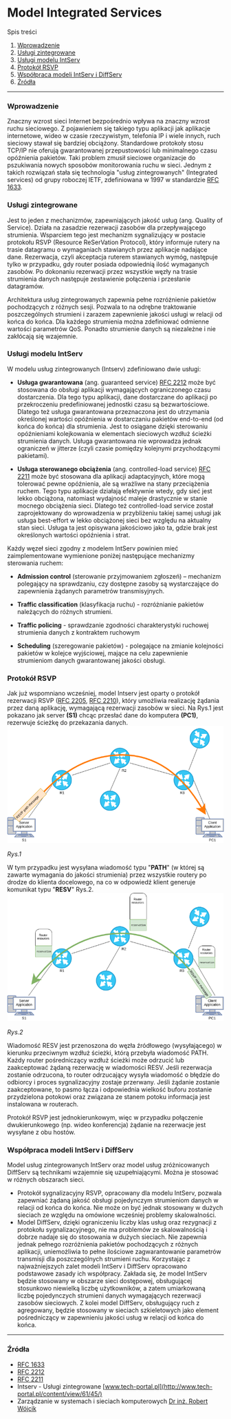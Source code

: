 Model Integrated Services
===
Spis treści
1. [Wprowadzenie](#wprowadzenie)
2. [Usługi zintegrowane](#uslugi_zintegrowane)
3. [Usługi modelu IntServ](#uslugi_modelu_intserv)
4. [Protokół RSVP](#protokol_rsvp)
5. [Współpraca modeli IntServ i DiffServ](#wspolpraca)
6. [Źródła](#zrodla)
---
### Wprowadzenie <a name="wprowadzenie"></a>
Znaczny wzrost sieci Internet bezpośrednio wpływa na znaczny wzrost ruchu sieciowego. Z pojawieniem się takiego typu aplikacji
jak aplikacje internetowe, wideo w czasie rzeczywistym, telefonia IP i wiele innych, ruch sieciowy stawał się bardziej 
obciążony. Standardowe protokoły stosu TCP/IP nie oferują gwarantowanej przepustowości lub minimalnego czasu opóźnienia 
pakietów. Taki problem zmusił sieciowe organizacje do pszukiwania nowych sposobów monitorowania ruchu w sieci. Jednym z 
takich rozwiązań stała się technologia "usług zintegrowanych" (Integrated services) od grupy roboczej IETF, zdefiniowana w 
1997 w standardzie [RFC 1633](https://tools.ietf.org/html/rfc1633).

### Usługi zintegrowane <a name="uslugi_zintegrowane"></a>
Jest to jeden z mechanizmów, zapewniających jakość usług (ang. Quality of Service). Działa na zasadzie rezerwacji zasobów dla
przepływającego strumienia. Wsparciem tego jest mechanizm sygnalizujący w postacie protokołu RSVP (Resource ReSerVation 
Protocol), który informuje rutery na trasie datagramu o wymaganiach stawianych przez aplikacje nadające dane. Rezerwacja, 
czyli akceptacja ruterem stawianych wymóg, następuje tylko w przypadku, gdy router posiada odpowiednią ilość wymaganych 
zasobów. Po dokonaniu rezerwacji przez wszystkie węzły na trasie strumienia danych następuje zestawienie połączenia i 
przesłanie datagramów.

Architektura usług zintegrowanych zapewnia pełne rozróżnienie pakietów pochodzących z różnych sesji. Pozwala to na odrębne 
traktowanie poszczególnych strumieni i zarazem zapewnienie jakości usługi w relacji od końca do końca. Dla każdego strumienia 
można zdefiniować odmienne wartości parametrów QoS. Ponadto strumienie danych są niezależne i nie zakłócają się wzajemnie.

### Usługi modelu IntServ <a name="uslugi_modelu_intserv"></a>
W modelu usług zintegrowanych (Intserv) zdefiniowano dwie usługi:

* **Usługa gwarantowana** (ang. guaranteed service) [RFC 2212](https://tools.ietf.org/html/rfc2212) może być stosowana do obsługi aplikacji wymagających ograniczonego czasu dostarczenia. Dla tego typu aplikacji, dane dostarczane do aplikacji po przekroczeniu predefiniowanej jednostki czasu są bezwartościowe. Dlatego też usługa gwarantowana przeznaczona jest do utrzymania określonej wartości opóźnienia w dostarczaniu pakietów end-to-end (od końca do końca) dla strumienia. Jest to osiągane dzięki sterowaniu opóźnieniami kolejkowania w elementach sieciowych wzdłuż ścieżki strumienia danych. Usługa gwarantowana nie wprowadza jednak ograniczeń w jitterze (czyli czasie pomiędzy kolejnymi przychodzącymi pakietami).

* **Usługa sterowanego obciążenia** (ang. controlled-load service) [RFC 2211](https://tools.ietf.org/html/rfc2211) może być stosowana dla aplikacji adaptacyjnych, które mogą tolerować pewne opóźnienia, ale są wrażliwe na stany przeciążenia ruchem. Tego typu aplikacje działają efektywnie wtedy, gdy sieć jest lekko obciążona, natomiast wydajność maleje drastycznie w stanie mocnego obciążenia sieci. Dlatego też controlled-load service został zaprojektowany do wprowadzenia w przybliżeniu takiej samej usługi jak usługa best-effort w lekko obciążonej sieci bez względu na aktualny stan sieci. Usługa ta jest opisywana jakościowo jako ta, gdzie brak jest określonych wartości opóźnienia i strat.

Każdy węzeł sieci zgodny z modelem IntServ powinien mieć zaimplementowane wymienione poniżej następujące mechanizmy sterowania ruchem:

* **Admission control** (sterowanie przyjmowaniem zgłoszeń) – mechanizm polegający na sprawdzaniu, czy dostępne zasoby są wystarczające do zapewnienia żądanych parametrów transmisyjnych.

* **Traffic classification** (klasyfikacja ruchu) - rozróżnianie pakietów należących do różnych strumieni.

* **Traffic policing** - sprawdzanie zgodności charakterystyki ruchowej strumienia danych z kontraktem ruchowym

* **Scheduling** (szeregowanie pakietów) - polegające na zmianie kolejności pakietów w kolejce wyjściowej, mające na celu zapewnienie strumieniom danych gwarantowanej jakości obsługi.

### Protokół RSVP <a name="protokol_rsvp"></a>

Jak już wspomniano wcześniej, model Intserv jest oparty o protokół rezerwacji RSVP ([RFC 2205](https://tools.ietf.org/html/rfc2205), [RFC 2210](https://tools.ietf.org/html/rfc2210)), który umożliwia realizację żądania przez daną aplikację, wymagającą rezerwacji zasobów w sieci. Na Rys.1 jest pokazano jak server **(S1)** chcąc przesłać dane do komputera **(PC1)**, rezerwuje ścieżkę do przekazania danych.
![alt text](IntServ/path.png "Rys.1 Komunikat PATH")

*Rys.1*

W tym przypadku jest wysyłana wiadomość typu "**PATH**" (w której są zawarte wymagania do jakości strumienia) przez wszystkie routery po drodze do klienta docelowego, na co w odpowiedź klient generuje komunikat typu "**RESV**" Rys.2. 
![alt text](IntServ/resv.png "Rys.2 Komunikat RESV")

*Rys.2*

Wiadomość RESV jest przenoszona do węzła źródłowego (wysyłającego) w kierunku przeciwnym wzdłuż ścieżki, którą przebyła wiadomość PATH. Każdy router pośredniczący wzdłuż ścieżki może odrzucić lub zaakceptować żądaną rezerwację w wiadomości RESV. Jeśli rezerwacja zostanie odrzucona, to router odrzucający wysyła wiadomość o błędzie do odbiorcy i proces sygnalizacyjny zostaje przerwany. Jeśli żądanie zostanie zaakceptowane, to pasmo łącza i odpowiednia wielkość buforu zostanie przydzielona potokowi oraz związana ze stanem potoku informacja jest instalowana w routerach.

Protokół RSVP jest jednokierunkowym, więc w przypadku połączenie dwukierunkowego (np. wideo konferencja) żądanie na rezerwacje jest wysyłane z obu hostów.

### Współpraca modeli IntServ i DiffServ <a name="wspolpraca"></a>
Model usług zintegrowanych IntServ oraz model usług zróżnicowanych DiffServ są technikami wzajemnie się uzupełniającymi. Można je stosować w różnych obszarach sieci.
* Protokół sygnalizacyjny RSVP, opracowany dla modelu IntServ, pozwala zapewniać żądaną jakość obsługi pojedynczym strumieniom danych w relacji od końca do końca. Nie może on być jednak stosowany w dużych sieciach ze względu na omówione wcześniej problemy skalowalności.
* Model DiffServ, dzięki ograniczeniu liczby klas usług oraz rezygnacji z protokołu sygnalizacyjnego, nie ma problemów ze skalowalnością i dobrze nadaje się do stosowania w dużych sieciach. Nie zapewnia jednak pełnego rozróżnienia pakietów pochodzących z różnych aplikacji, uniemożliwia to pełne ilościowe zagwarantowanie parametrów transmisji dla poszczególnych strumieni ruchu.
Korzystając z najważniejszych zalet modeli IntServ i DiffServ opracowano podstawowe zasady ich współpracy. Zakłada się, że model IntServ będzie stosowany w obszarze sieci dostępowej, obsługującej stosunkowo niewielką liczbę użytkowników, a zatem umiarkowaną liczbę pojedynczych strumieni danych wymagających rezerwacji zasobów sieciowych. Z kolei model DiffServ, obsługujący ruch z agregowany, będzie stosowany w sieciach szkieletowych jako element pośredniczący w zapewnieniu jakości usług w relacji od końca do końca.
---
### Źródła <a name="zrodla"></a>

* [RFC 1633](https://tools.ietf.org/html/rfc1633)
* [RFC 2212](https://tools.ietf.org/html/rfc2212)
* [RFC 2211](https://tools.ietf.org/html/rfc2211)
* Intserv - Usługi zintegrowane [www.tech-portal.pl](http://www.tech-portal.pl/content/view/61/45/)
* Zarządzanie w systemach i sieciach komputerowych [Dr inż. Robert Wójcik](http://robert.wojcik.staff.iiar.pwr.wroc.pl/dydaktyka/dzienne/zssk/ZSK_5.pdf)
